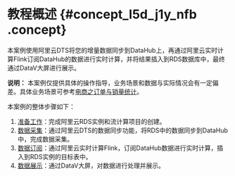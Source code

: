 # 教程概述 {#concept_l5d_j1y_nfb .concept}

本案例使用阿里云DTS将您的增量数据同步到DataHub上，再通过阿里云实时计算Flink订阅DataHub的数据进行实时计算，并将结果插入到RDS数据库中，最终通过DataV大屏进行展示。

**说明：** 本案例仅提供具体的操作指导，业务场景和数据与实际情况会有一定偏差。具体业务场景可参考[电商之订单与销量统计](https://help.aliyun.com/document_detail/65670.html)。

本案例的整体步骤如下：

1.  [准备工作](cn.zh-CN/最佳实践/DataV大屏展示实时计算数据案例教程/准备工作.md#)：完成阿里云RDS实例和流计算项目的创建。
2.  [数据采集](cn.zh-CN/最佳实践/DataV大屏展示实时计算数据案例教程/通过DTS采集数据.md#)：通过阿里云DTS的数据同步功能，将RDS中的数据同步到DataHub中，完成数据采集。
3.  [数据订阅](cn.zh-CN/最佳实践/DataV大屏展示实时计算数据案例教程/通过实时计算订阅数据.md#)：通过阿里云实时计算Flink，订阅DataHub数据进行实时计算，插入到RDS实例的目标表中。
4.  [数据展示](cn.zh-CN/最佳实践/DataV大屏展示实时计算数据案例教程/通过DataV展示数据.md#)：通过DataV大屏，对数据进行处理并展示。

